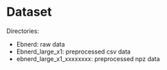 # Dataset

Directories:
+ Ebnerd: raw data
+ Ebnerd_large_x1: preprocessed csv data
+ ebnerd_large_x1_xxxxxxxx: preprocessed npz data
